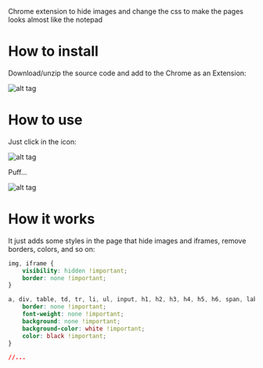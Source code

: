 Chrome extension to hide images and change the css to make the pages looks almost like the notepad 

# How to install
Download/unzip the source code and add to the Chrome as an Extension:

![alt tag](http://www.fabriciorissetto.com/wp-content/uploads/2015/10/upload_unpacked_extensio_to_chrome.png)
#
# How to use
Just click in the icon: 

![alt tag](http://www.fabriciorissetto.com/wp-content/uploads/2015/10/before_hide.png)

Puff...

![alt tag](http://www.fabriciorissetto.com/wp-content/uploads/2015/10/after_hide.png)

# How it works
It just adds some styles in the page that hide images and iframes, remove borders, colors, and so on:

```css
img, iframe {
    visibility: hidden !important;
    border: none !important;
}

a, div, table, td, tr, li, ul, input, h1, h2, h3, h4, h5, h6, span, label, p, i, iframe {
    border: none !important;
    font-weight: none !important;
    background: none !important;
    background-color: white !important;
    color: black !important;
}

//...

